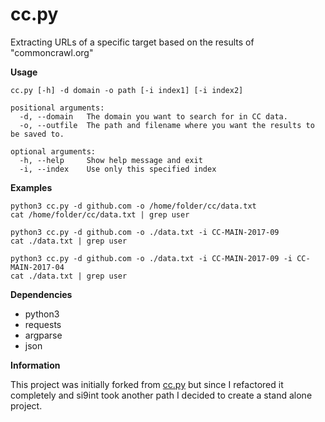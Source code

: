 # cc.py
Extracting URLs of a specific target based on the results of "commoncrawl.org"

**Usage**
```
cc.py [-h] -d domain -o path [-i index1] [-i index2]

positional arguments:
  -d, --domain   The domain you want to search for in CC data.
  -o, --outfile  The path and filename where you want the results to be saved to.

optional arguments:
  -h, --help     Show help message and exit
  -i, --index    Use only this specified index
```

**Examples**
```
python3 cc.py -d github.com -o /home/folder/cc/data.txt
cat /home/folder/cc/data.txt | grep user
```

```
python3 cc.py -d github.com -o ./data.txt -i CC-MAIN-2017-09
cat ./data.txt | grep user
```

```
python3 cc.py -d github.com -o ./data.txt -i CC-MAIN-2017-09 -i CC-MAIN-2017-04
cat ./data.txt | grep user
```

**Dependencies**
* python3
* requests
* argparse
* json

**Information**

This project was initially forked from [cc.py](https://github.com/si9int/cc.py) but since I refactored it completely and si9int took another path I decided to create a stand alone project.